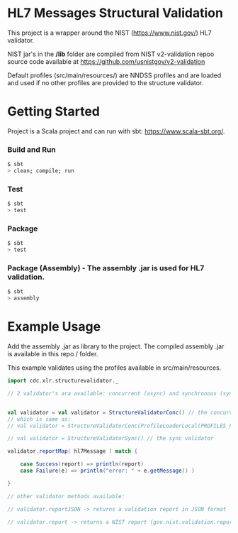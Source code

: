 # HL7 Messages Structural Validation

This project is a wrapper around the NIST (https://www.nist.gov/) HL7 validator.

NIST jar's in the **/lib** folder are compiled from NIST v2-validation repoo source code available at https://github.com/usnistgov/v2-validation

Default profiles (src/main/resources/) are NNDSS profiles and are loaded and used if no other profiles are provided to the structure validator.

# Getting Started

Project is a Scala project and can run with sbt: https://www.scala-sbt.org/.

### Build and Run
```bash
$ sbt
> clean; compile; run
```
### Test
```bash
$ sbt
> test
```
### Package
```bash
$ sbt
> test
```
### Package (Assembly) - The assembly .jar is used for HL7 validation.
```bash
$ sbt 
> assembly 
```

# Example Usage
Add the assembly .jar as library to the project. The compiled assembly .jar is available in this repo / folder.

This example validates using the profiles available in src/main/resources.

```scala
import cdc.xlr.structurevalidator._

// 2 validator's ara available: concurrent (async) and synchronous (sync) 


val validator = val validator = StructureValidatorConc() // the concurrent (async) validator with default local profiles
// which is same as:
// val validator = StructureValidatorConc(ProfileLoaderLocal(PROFILES_PHIN_SPEC_3_1))  

// val validator = StructureValidatorSync() // the sync validator

validator.reportMap( hl7Message ) match {

    case Success(report) => println(report)
    case Failure(e) => println("error: " + e.getMessage() )

}

// other validator methods available: 

// validator.reportJSON -> returns a validation report in JSON format

// validator.report -> returns a NIST report (gov.nist.validation.report.{Entry, Report})

```

